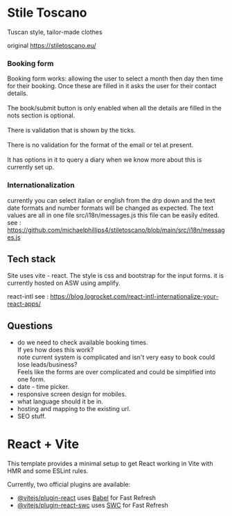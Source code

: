 # Stile Toscano
Tuscan style, tailor-made clothes

original https://stiletoscano.eu/ 

### Booking form
Booking form works: allowing the user to select a month then day then time for their booking.
Once these are filled in it asks the user for their contact details.
<br /><br />
The book/submit button is only enabled when all the details are filled in the nots section is optional.
<br /><br />
There is validation that is shown by the ticks.
<br /><br />
There is no validation for the format of the email or tel at present.
<br /><br />
It has options in it to query a diary when we know more about this is currently set up.    

### Internationalization 

currently you can select italian or english from the drp down and the text date formats and number formats will be changed as expected.
The text values are all in one file src/i18n/messages.js this file can be easily edited. 
see : https://github.com/michaelphillips4/stiletoscano/blob/main/src/i18n/messages.js


## Tech stack 

Site uses vite - react. The style is css and bootstrap for the input forms.
it is currently hosted on ASW using amplify.

react-intl see : https://blog.logrocket.com/react-intl-internationalize-your-react-apps/


## Questions 

* do we need to check available booking times. 
  <br />If yes how does this work? 
  <br />note current system is complicated and isn't very easy to book could lose leads/business?
  <br />Feels like the forms are over complicated and could be simplified into one form.
* date - time  picker.
* responsive screen design for mobiles.
* what language should it be in.  
* hosting and mapping to the existing url.
* SEO stuff.   


# React + Vite

This template provides a minimal setup to get React working in Vite with HMR and some ESLint rules.

Currently, two official plugins are available:

- [@vitejs/plugin-react](https://github.com/vitejs/vite-plugin-react/blob/main/packages/plugin-react/README.md) uses [Babel](https://babeljs.io/) for Fast Refresh
- [@vitejs/plugin-react-swc](https://github.com/vitejs/vite-plugin-react-swc) uses [SWC](https://swc.rs/) for Fast Refresh



